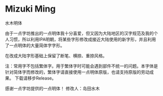 # Mizuki Ming
水木明体

由于一点字坊推出的一点明体我十分喜爱，但又因为大陆地区的汉字规范及我的个人习惯，所以利用IPA明朝，将某些字形修改成接近大陆使用的新字形，并且利用了一点明体的大量简体字字形。

在改成大陆字形基础上保留了断笔、横捺、重捺风格。

注：常用字不包括繁体字。用于繁体字时可能会遇到部件不统一的问题。本字体是针对简体字而修改的，繁体字请直接使用一点明体原版，也请支持原版的劳动成果。
下载请移步Release。

感谢一点字坊提供的一点明体！
修改人：岛田水木

